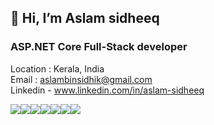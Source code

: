 <h2>👋 Hi, I’m  Aslam sidheeq </h2>
<h3>ASP.NET Core Full-Stack developer </h3>
<!-- <div display="flex">
<img src="https://skillicons.dev/icons?i=cs"/>
<img src="https://skillicons.dev/icons?i=dotnet"/>
<img src="https://skillicons.dev/icons?i=react"/>
<img src="https://skillicons.dev/icons?i=nodejs"/>
</div> -->



Location : Kerala, India </br>
Email : aslambinsidhik@gmail.com </br>
Linkedin - www.linkedin.com/in/aslam-sidheeq



<img src="https://skillicons.dev/icons?i=html"/><img src="https://skillicons.dev/icons?i=css"/><img src="https://skillicons.dev/icons?i=javascript"/><img src="https://skillicons.dev/icons?i=firebase"/><img src="https://skillicons.dev/icons?i=git"/><img src="https://skillicons.dev/icons?i=sass"/><img src="https://skillicons.dev/icons?i=postman"/>


<!---
Aslamsidheeq/Aslamsidheeq is a ✨ special ✨ repository because its `README.md` (this file) appears on your GitHub profile.
You can click the Preview link to take a look at your changes.
--->
